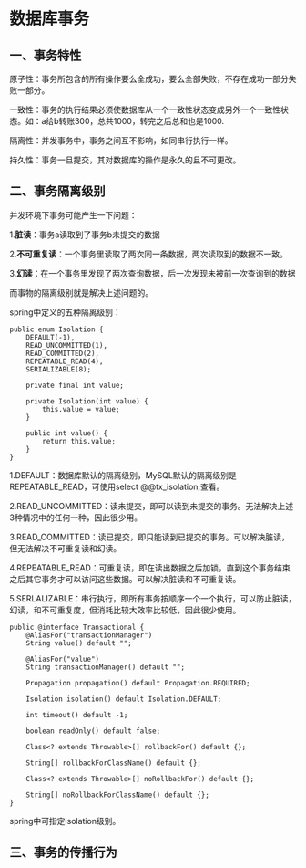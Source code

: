 # 数据库事务

## 一、事务特性

原子性：事务所包含的所有操作要么全成功，要么全部失败，不存在成功一部分失败一部分。

一致性：事务的执行结果必须使数据库从一个一致性状态变成另外一个一致性状态。如：a给b转账300，总共1000，转完之后总和也是1000.

隔离性：并发事务中，事务之间互不影响，如同串行执行一样。

持久性：事务一旦提交，其对数据库的操作是永久的且不可更改。

## 二、事务隔离级别

并发环境下事务可能产生一下问题：

1.**脏读**：事务a读取到了事务b未提交的数据

2.**不可重复读**：一个事务里读取了两次同一条数据，两次读取到的数据不一致。

3.**幻读**：在一个事务里发现了两次查询数据，后一次发现未被前一次查询到的数据

而事物的隔离级别就是解决上述问题的。

spring中定义的五种隔离级别：

```
public enum Isolation {
    DEFAULT(-1),
    READ_UNCOMMITTED(1),
    READ_COMMITTED(2),
    REPEATABLE_READ(4),
    SERIALIZABLE(8);

    private final int value;

    private Isolation(int value) {
        this.value = value;
    }

    public int value() {
        return this.value;
    }
}
```

1.DEFAULT：数据库默认的隔离级别，MySQL默认的隔离级别是REPEATABLE_READ，可使用select @@tx_isolation;查看。

2.READ_UNCOMMITTED：读未提交，即可以读到未提交的事务。无法解决上述3种情况中的任何一种，因此很少用。

3.READ_COMMITTED：读已提交，即只能读到已提交的事务。可以解决脏读，但无法解决不可重复读和幻读。

4.REPEATABLE_READ：可重复读，即在读出数据之后加锁，直到这个事务结束之后其它事务才可以访问这些数据。可以解决脏读和不可重复读。

5.SERLALIZABLE：串行执行，即所有事务按顺序一个一个执行，可以防止脏读，幻读，和不可重复度，但消耗比较大效率比较低，因此很少使用。

```
public @interface Transactional {
    @AliasFor("transactionManager")
    String value() default "";

    @AliasFor("value")
    String transactionManager() default "";

    Propagation propagation() default Propagation.REQUIRED;

    Isolation isolation() default Isolation.DEFAULT;

    int timeout() default -1;

    boolean readOnly() default false;

    Class<? extends Throwable>[] rollbackFor() default {};

    String[] rollbackForClassName() default {};

    Class<? extends Throwable>[] noRollbackFor() default {};

    String[] noRollbackForClassName() default {};
}
```

spring中可指定isolation级别。

## 三、事务的传播行为